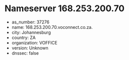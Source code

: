 # Nameserver 168.253.200.70

* as_number: 37276
* name: 168.253.200.70.voconnect.co.za.
* city: Johannesburg
* country: ZA
* organization: VOFFICE
* version: Unknown
* dnssec: false
